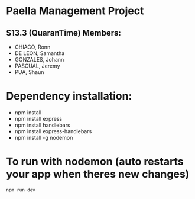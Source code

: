 # Paella Management Project
## S13.3 (QuaranTime) Members:
* CHIACO, Ronn 
* DE LEON, Samantha
* GONZALES, Johann
* PASCUAL, Jeremy
* PUA, Shaun

# Dependency installation:
* npm install
* npm install express
* npm install handlebars
* npm install express-handlebars
* npm install -g nodemon

# To run with nodemon (auto restarts your app when theres new changes)
`npm run dev`
